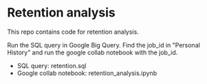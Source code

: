 # Retention analysis
This repo contains code for retention analysis.

Run the SQL query in Google Big Query. Find the job_id in "Personal History" and run the google collab notebook with the job_id.

- SQL query: retention.sql
- Google collab notebook: retention_analysis.ipynb


